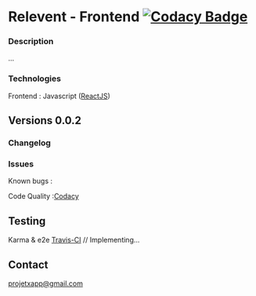 Relevent - Frontend [![Codacy Badge](https://api.codacy.com/project/badge/Grade/464039e29eb04025aa5495982e0f0165)](https://www.codacy.com/app/paul.bouquet/ProjetX?utm_source=github.com&utm_medium=referral&utm_content=Herklos/ProjetX&utm_campaign=badger)
============================
### Description
... <br>

### Technologies
Frontend : Javascript ([ReactJS](https://facebook.github.io/react/))<br>

Versions 0.0.2
------------
### Changelog


### Issues
Known bugs  :<br>

Code Quality :[Codacy](https://www.codacy.com/app/paul.bouquet/ProjetX)<br>

Testing
------------
Karma & e2e [Travis-CI](https://travis-ci.org/Herklos/ProjetX) // Implementing...

Contact
------------
projetxapp@gmail.com

